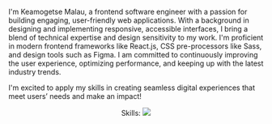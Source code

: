 I'm Keamogetse Malau, a frontend software engineer with a passion for building engaging, user-friendly web applications. With a background in designing and implementing responsive, accessible interfaces, I bring a blend of technical expertise and design sensitivity to my work. I'm proficient in modern frontend frameworks like React.js, CSS pre-processors like Sass, and design tools such as Figma. I am committed to continuously improving the user experience, optimizing performance, and keeping up with the latest industry trends.

I'm excited to apply my skills in creating seamless digital experiences that meet users’ needs and make an impact!

<p align="center">
  Skills:
  <a href="https://skillicons.dev">
    <img src="https://skillicons.dev/icons?i=js,html,css,tailwind,react,figma,git,github"/>
  </a>
</p>
